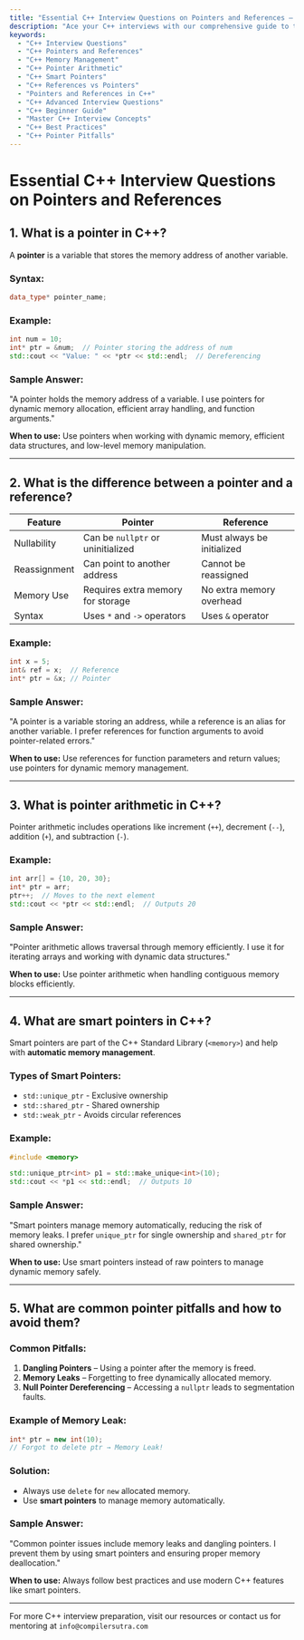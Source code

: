 ```yaml
---
title: "Essential C++ Interview Questions on Pointers and References – Master C++ Concepts for Interviews"
description: "Ace your C++ interviews with our comprehensive guide to the top essential C++ interview questions on pointers and references. Learn key concepts, pointer arithmetic, reference binding, memory management, and common pitfalls. Perfect for beginners and anyone looking to level up their C++ interview preparation."
keywords:
  - "C++ Interview Questions"
  - "C++ Pointers and References"
  - "C++ Memory Management"
  - "C++ Pointer Arithmetic"
  - "C++ Smart Pointers"
  - "C++ References vs Pointers"
  - "Pointers and References in C++"
  - "C++ Advanced Interview Questions"
  - "C++ Beginner Guide"
  - "Master C++ Interview Concepts"
  - "C++ Best Practices"
  - "C++ Pointer Pitfalls"
---
```


# **Essential C++ Interview Questions on Pointers and References**

## **1. What is a pointer in C++?**
A **pointer** is a variable that stores the memory address of another variable.

### **Syntax:**
```cpp
data_type* pointer_name;
```

### **Example:**
```cpp
int num = 10;
int* ptr = &num;  // Pointer storing the address of num
std::cout << "Value: " << *ptr << std::endl;  // Dereferencing
```

### **Sample Answer:**
"A pointer holds the memory address of a variable. I use pointers for dynamic memory allocation, efficient array handling, and function arguments."

**When to use:** Use pointers when working with dynamic memory, efficient data structures, and low-level memory manipulation.

---

## **2. What is the difference between a pointer and a reference?**

| Feature       | Pointer                            | Reference |
|--------------|---------------------------------|------------|
| Nullability  | Can be `nullptr` or uninitialized | Must always be initialized |
| Reassignment | Can point to another address      | Cannot be reassigned |
| Memory Use   | Requires extra memory for storage | No extra memory overhead |
| Syntax       | Uses `*` and `->` operators       | Uses `&` operator |

### **Example:**
```cpp
int x = 5;
int& ref = x;  // Reference
int* ptr = &x; // Pointer
```

### **Sample Answer:**
"A pointer is a variable storing an address, while a reference is an alias for another variable. I prefer references for function arguments to avoid pointer-related errors."

**When to use:** Use references for function parameters and return values; use pointers for dynamic memory management.

---

## **3. What is pointer arithmetic in C++?**

Pointer arithmetic includes operations like increment (`++`), decrement (`--`), addition (`+`), and subtraction (`-`).

### **Example:**
```cpp
int arr[] = {10, 20, 30};
int* ptr = arr;
ptr++;  // Moves to the next element
std::cout << *ptr << std::endl;  // Outputs 20
```

### **Sample Answer:**
"Pointer arithmetic allows traversal through memory efficiently. I use it for iterating arrays and working with dynamic data structures."

**When to use:** Use pointer arithmetic when handling contiguous memory blocks efficiently.

---

## **4. What are smart pointers in C++?**

Smart pointers are part of the C++ Standard Library (`<memory>`) and help with **automatic memory management**.

### **Types of Smart Pointers:**
- `std::unique_ptr` - Exclusive ownership
- `std::shared_ptr` - Shared ownership
- `std::weak_ptr` - Avoids circular references

### **Example:**
```cpp
#include <memory>

std::unique_ptr<int> p1 = std::make_unique<int>(10);
std::cout << *p1 << std::endl;  // Outputs 10
```

### **Sample Answer:**
"Smart pointers manage memory automatically, reducing the risk of memory leaks. I prefer `unique_ptr` for single ownership and `shared_ptr` for shared ownership."

**When to use:** Use smart pointers instead of raw pointers to manage dynamic memory safely.

---

## **5. What are common pointer pitfalls and how to avoid them?**

### **Common Pitfalls:**
1. **Dangling Pointers** – Using a pointer after the memory is freed.
2. **Memory Leaks** – Forgetting to free dynamically allocated memory.
3. **Null Pointer Dereferencing** – Accessing a `nullptr` leads to segmentation faults.

### **Example of Memory Leak:**
```cpp
int* ptr = new int(10);
// Forgot to delete ptr → Memory Leak!
```

### **Solution:**
- Always use `delete` for `new` allocated memory.
- Use **smart pointers** to manage memory automatically.

### **Sample Answer:**
"Common pointer issues include memory leaks and dangling pointers. I prevent them by using smart pointers and ensuring proper memory deallocation."

**When to use:** Always follow best practices and use modern C++ features like smart pointers.

---

For more C++ interview preparation, visit our resources or contact us for mentoring at `info@compilersutra.com`